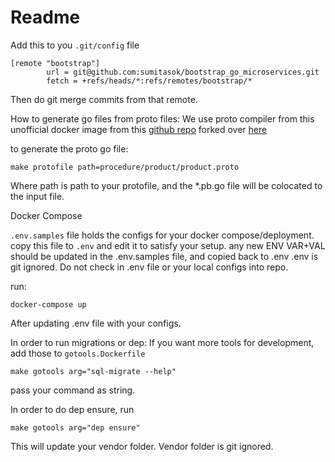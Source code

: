# Readme

Add this to you `.git/config` file

```
[remote "bootstrap"]
        url = git@github.com:sumitasok/bootstrap_go_microservices.git
        fetch = +refs/heads/*:refs/remotes/bootstrap/*
```

Then do git merge commits from that remote.

How to generate go files from proto files:
We use proto compiler from this unofficial docker image from this [github repo](https://github.com/znly/docker-protobuf) forked over [here](https://github.com/go-get/docker-protobuf)

to generate the proto go file:
```
make protofile path=procedure/product/product.proto
```
Where path is path to your protofile, and the *.pb.go file will be colocated to the input file.

Docker Compose

`.env.samples` file holds the configs for your docker compose/deployment.
copy this file to `.env` and edit it to satisfy your setup.
any new ENV VAR+VAL should be updated in the .env.samples file, and copied back to .env
.env is git ignored. Do not check in .env file or your local configs into repo.

run:

```
docker-compose up
```

After updating .env file with your configs.

In order to run migrations or dep:
If you want more tools for development, add those to `gotools.Dockerfile`

```
make gotools arg="sql-migrate --help"
```

pass your command as string.

In order to do dep ensure, run
```
make gotools arg="dep ensure"
```

This will update your vendor folder. Vendor folder is git ignored.